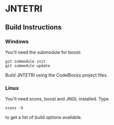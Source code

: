 # JNTETRI

## Build Instructions

### Windows

You'll need the submodule for boost:

```
git submodule init
git submodule update
```

Build JNTETRI using the CodeBlocks project files.

### Linux

You'll need scons, boost and JNGL installed. Type

```
scons -h
```

to get a list of build options available.
